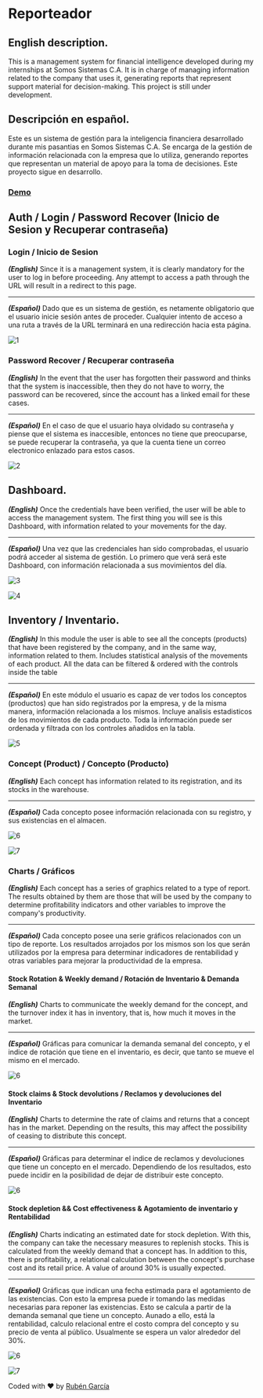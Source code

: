 # Reporteador

## English description.

This is a management system for financial intelligence developed during my internships at Somos Sistemas C.A. It is in charge of managing information related to the company that uses it, generating reports that represent support material for decision-making. This project is still under development.

## Descripción en español.

Este es un sistema de gestión para la inteligencia financiera desarrollado durante mis pasantias en Somos Sistemas C.A. Se encarga de la gestión de información relacionada con la empresa que lo utiliza, generando reportes que representan un material de apoyo para la toma de decisiones. Este proyecto sigue en desarrollo.

### [Demo](http://reporteadordemo.000webhostapp.com)


## Auth / Login / Password Recover (Inicio de Sesion y Recuperar contraseña)

### Login / Inicio de Sesion

***(English)*** Since it is a management system, it is clearly mandatory for the user to log in before proceeding. Any attempt to access a path through the URL will result in a redirect to this page.

___

***(Español)*** Dado que es un sistema de gestión, es netamente obligatorio que el usuario inicie sesión antes de proceder. Cualquier intento de acceso a una ruta a través de la URL terminará en una redirección hacia esta página.

![1](capturas/login.png)

### Password Recover / Recuperar contraseña

***(English)*** In the event that the user has forgotten their password and thinks that the system is inaccessible, then they do not have to worry, the password can be recovered, since the account has a linked email for these cases.

___

***(Español)*** En el caso de que el usuario haya olvidado su contraseña y piense que el sistema es inaccesible, entonces no tiene que preocuparse, se puede recuperar la contraseña, ya que la cuenta tiene un correo electronico enlazado para estos casos.

![2](capturas/recover.png)


## Dashboard.

***(English)*** Once the credentials have been verified, the user will be able to access the management system. The first thing you will see is this Dashboard, with information related to your movements for the day.

___

***(Español)*** Una vez que las credenciales han sido comprobadas, el usuario podrá acceder al sistema de gestión. Lo primero que verá será este Dashboard, con información relacionada a sus movimientos del día.

![3](capturas/dashboard1.png)

![4](capturas/dashboard2.png)


## Inventory / Inventario.

***(English)*** In this module the user is able to see all the concepts (products) that have been registered by the company, and in the same way, information related to them. Includes statistical analysis of the movements of each product. All the data can be filtered & ordered with the controls inside the table

___

***(Español)*** En este módulo el usuario es capaz de ver todos los conceptos (productos) que han sido registrados por la empresa, y de la misma manera, información relacionada a los mismos. Incluye analisis estadisticos de los movimientos de cada producto. Toda la información puede ser ordenada y filtrada con los controles añadidos en la tabla.


![5](capturas/storage.png)

### Concept (Product) / Concepto (Producto)
***(English)*** Each concept has information related to its registration, and its stocks in the warehouse.

___

***(Español)*** Cada concepto posee información relacionada con su registro, y sus existencias en el almacen.
 
![6](capturas/item1.png)

![7](capturas/item2.png)

### Charts / Gráficos

***(English)*** Each concept has a series of graphics related to a type of report. The results obtained by them are those that will be used by the company to determine profitability indicators and other variables to improve the company's productivity.

___

***(Español)*** Cada concepto posee una serie gráficos relacionados con un tipo de reporte. Los resultados arrojados por los mismos son los que serán utilizados por la empresa para determinar indicadores de rentabilidad y otras variables para mejorar la productividad de la empresa.


#### Stock Rotation & Weekly demand / Rotación de Inventario & Demanda Semanal

***(English)*** Charts to communicate the weekly demand for the concept, and the turnover index it has in inventory, that is, how much it moves in the market.

___

***(Español)*** Gráficas para comunicar la demanda semanal del concepto, y el indice de rotación que tiene en el inventario, es decir, que tanto se mueve el mismo en el mercado.

![6](capturas/chart1.png)


#### Stock claims & Stock devolutions / Reclamos y devoluciones del Inventario

***(English)*** Charts to determine the rate of claims and returns that a concept has in the market. Depending on the results, this may affect the possibility of ceasing to distribute this concept.

___

***(Español)*** Gráficas para determinar el indice de reclamos y devoluciones que tiene un concepto en el mercado. Dependiendo de los resultados, esto puede incidir en la posibilidad de dejar de distribuir este concepto.

![6](capturas/chart2.png)


#### Stock depletion && Cost effectiveness & Agotamiento de inventario y Rentabilidad

***(English)*** Charts indicating an estimated date for stock depletion. With this, the company can take the necessary measures to replenish stocks. This is calculated from the weekly demand that a concept has. In addition to this, there is profitability, a relational calculation between the concept's purchase cost and its retail price. A value of around 30% is usually expected.

___

***(Español)*** Gráficas que indican una fecha estimada para el agotamiento de las existencias. Con esto la empresa puede ir tomando las medidas necesarias para reponer las existencias. Esto se calcula a partir de la demanda semanal que tiene un concepto. Aunado a ello, está la rentabilidad, calculo relacional entre el costo compra del concepto y su precio de venta al público. Usualmente se espera un valor alrededor del 30%.

![6](capturas/chart3.png)

![7](capturas/chart4.png)

Coded with :heart: by [Rubén García](https://rubengarcia.herokuapp.com/)

